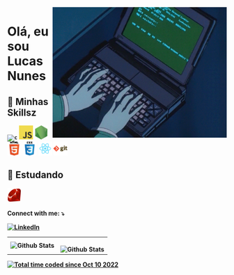 <img src="https://github.com/Dev-LucasNunes/Dev-LucasNunes/raw/main/download.gif" alt="Software Developer" min-width="400px" max-width="400px" width="400px" align="right" border-radius>

<h1 align="left"> 
  Olá, eu sou <strong> Lucas Nunes <strong><br>
</h1>
    
## 🚀 Minhas Skillsz

<code><img height="32" src="https://cdn.iconscout.com/icon/free/png-512/c-programming-569564.png" alt="c"/></code>
<code><img height="32" src="https://raw.githubusercontent.com/github/explore/80688e429a7d4ef2fca1e82350fe8e3517d3494d/topics/javascript/javascript.png" alt="Javascript"/></code>
<code><img height="32" src="https://raw.githubusercontent.com/github/explore/80688e429a7d4ef2fca1e82350fe8e3517d3494d/topics/nodejs/nodejs.png" alt="Nodejs"/></code>
<code><img height="32" src="https://raw.githubusercontent.com/github/explore/80688e429a7d4ef2fca1e82350fe8e3517d3494d/topics/html/html.png" alt="HTML5"/></code>
<code><img height="32" src="https://raw.githubusercontent.com/github/explore/80688e429a7d4ef2fca1e82350fe8e3517d3494d/topics/css/css.png" alt="CSS"/></code>
<code><img height="32" src="https://raw.githubusercontent.com/github/explore/80688e429a7d4ef2fca1e82350fe8e3517d3494d/topics/react/react.png" alt="React"/></code>
<code><img height="32" src="https://raw.githubusercontent.com/github/explore/80688e429a7d4ef2fca1e82350fe8e3517d3494d/topics/git/git.png" alt="React"/></code>

## 🚀 Estudando
<a href="https://stackshare.io/ruby" target="_blank"><img src="https://github.com/devicons/devicon/raw/master/icons/ruby/ruby-original.svg" alt="ruby" width="32" height="32" /></a>




<p align="left">
  Connect with me: ⤵️
</p>

<p align="left">
  <a href="https://www.linkedin.com/in/dev-lucasnunes/" title="LinkedIn" target="_blank">
  <img src="https://img.shields.io/badge/-Linkedin-0e76a8?style=flat-square&logo=Linkedin&logoColor=white&link=https://www.linkedin.com/in/dev-lucasnunes/" alt="LinkedIn"/></a>
</p>


<table>
  <tr>
    <td>
      <img
        align="left"
        src="https://github-readme-stats.vercel.app/api/top-langs/?username=Dev-LucasNunes&theme=dark&hide_border=false&include_all_commits=true&count_private=true&layout=compact"
        alt="Github Stats"
      />
    </td>
    <td>
      <br />
      <img
        align="left"
        src="https://github-readme-streak-stats.herokuapp.com/?user=Dev-LucasNunes&theme=dark&hide_border=false"
        alt="Github Stats"
      />
    </td>
  </tr>
</table>

<p align="left">
<a href="https://wakatime.com/@ee59637f-05a7-4cac-9ffb-31ee39d5ebc4"><img src="https://wakatime.com/badge/user/ee59637f-05a7-4cac-9ffb-31ee39d5ebc4.svg" alt="Total time coded since Oct 10 2022" /></a>
</p>

